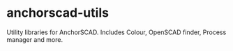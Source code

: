# anchorscad-utils
Utility libraries for AnchorSCAD. Includes Colour, OpenSCAD finder, Process manager and more.
